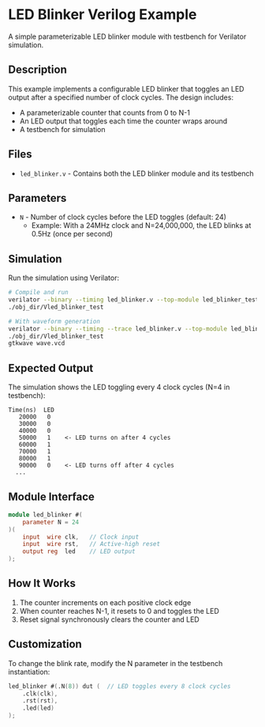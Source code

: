 # LED Blinker Verilog Example

A simple parameterizable LED blinker module with testbench for Verilator simulation.

## Description

This example implements a configurable LED blinker that toggles an LED output after a specified number of clock cycles. The design includes:
- A parameterizable counter that counts from 0 to N-1
- An LED output that toggles each time the counter wraps around
- A testbench for simulation

## Files

- `led_blinker.v` - Contains both the LED blinker module and its testbench

## Parameters

- `N` - Number of clock cycles before the LED toggles (default: 24)
  - Example: With a 24MHz clock and N=24,000,000, the LED blinks at 0.5Hz (once per second)

## Simulation

Run the simulation using Verilator:

```bash
# Compile and run
verilator --binary --timing led_blinker.v --top-module led_blinker_test
./obj_dir/Vled_blinker_test

# With waveform generation
verilator --binary --timing --trace led_blinker.v --top-module led_blinker_test
./obj_dir/Vled_blinker_test
gtkwave wave.vcd
```

## Expected Output

The simulation shows the LED toggling every 4 clock cycles (N=4 in testbench):
```
Time(ns)  LED
   20000   0
   30000   0
   40000   0
   50000   1    <- LED turns on after 4 cycles
   60000   1
   70000   1
   80000   1
   90000   0    <- LED turns off after 4 cycles
  ...
```

## Module Interface

```verilog
module led_blinker #(
    parameter N = 24
)(
    input  wire clk,   // Clock input
    input  wire rst,   // Active-high reset
    output reg  led    // LED output
);
```

## How It Works

1. The counter increments on each positive clock edge
2. When counter reaches N-1, it resets to 0 and toggles the LED
3. Reset signal synchronously clears the counter and LED

## Customization

To change the blink rate, modify the N parameter in the testbench instantiation:
```verilog
led_blinker #(.N(8)) dut (  // LED toggles every 8 clock cycles
    .clk(clk),
    .rst(rst),
    .led(led)
);
```

